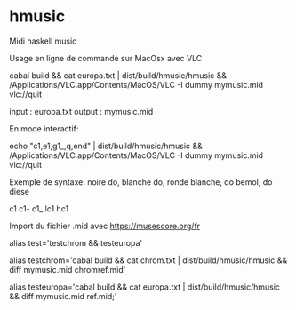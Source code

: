 # hmusic
Midi haskell music

Usage en ligne de commande sur MacOsx avec VLC

cabal build && cat europa.txt | dist/build/hmusic/hmusic && /Applications/VLC.app/Contents/MacOS/VLC -I dummy mymusic.mid vlc://quit

input : europa.txt
output : mymusic.mid

En mode interactif:

echo "c1,e1,g1_,q,end" | dist/build/hmusic/hmusic && /Applications/VLC.app/Contents/MacOS/VLC -I dummy mymusic.mid vlc://quit

Exemple de syntaxe: noire do, blanche do, ronde blanche, do bemol, do diese 

c1
c1-
c1_
lc1
hc1


Import du fichier .mid avec https://musescore.org/fr


alias test='testchrom && testeuropa'

alias testchrom='cabal build && cat chrom.txt | dist/build/hmusic/hmusic && diff mymusic.mid chromref.mid'

alias testeuropa='cabal build && cat europa.txt | dist/build/hmusic/hmusic && diff mymusic.mid ref.mid;'
